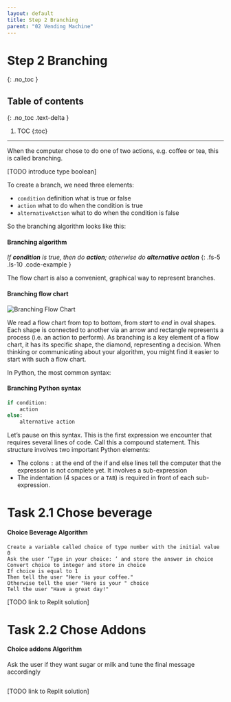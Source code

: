 ```yaml
---
layout: default
title: Step 2 Branching
parent: "02 Vending Machine"
---
```


# Step 2 Branching
{: .no_toc }

## Table of contents
{: .no_toc .text-delta }

1. TOC
{:toc}

---

When the computer chose to do one of two actions, e.g. coffee or tea, this is called branching.

[TODO introduce type boolean]


To create a branch, we need three elements:

* `condition` definition what is true or false
* `action` what to do when the condition is true
* `alternativeAction` what to do when the condition is false

So the branching algorithm looks like this:

#### Branching algorithm
_If **condition** is true, then do **action**; otherwise do **alternative action**_
{: .fs-5 .ls-10 .code-example }

The flow chart is also a convenient, graphical way to represent branches.

#### Branching flow chart
![Branching Flow Chart]({{site.baseurl}}/assets/flow_chart_branching.svg)

We read a flow chart from top to bottom, from _start_ to _end_ in oval shapes. Each shape is connected to another via an arrow and rectangle represents a process (i.e. an action to perform). As branching is a key element of a flow chart, it has its specific shape, the diamond, representing a decision. When thinking or communicating about your algorithm, you might find it easier to start with such a flow chart.

In Python, the most common syntax:

#### Branching Python syntax

```python
if condition:
    action
else:
    alternative action
```

Let’s pause on this syntax. This is the first expression we encounter that requires several lines of code. Call this a compound statement. This structure involves two important Python elements:

* The colons `:` at the end of the if and else lines tell the computer that the expression is not complete yet. It involves a sub-expression
* The indentation (4 spaces or a `TAB`) is required in front of each sub-expression.


# Task 2.1 Chose beverage

#### Choice Beverage Algorithm
```
Create a variable called choice of type number with the initial value 0
Ask the user ‘Type in your choice: ’ and store the answer in choice
Convert choice to integer and store in choice
If choice is equal to 1
Then tell the user "Here is your coffee."
Otherwise tell the user "Here is your " choice
Tell the user "Have a great day!"
```


[TODO link to Replit solution]

# Task 2.2 Chose Addons

#### Choice addons Algorithm

Ask the user if they want sugar or milk and tune the final message accordingly

```

```


[TODO link to Replit solution]


